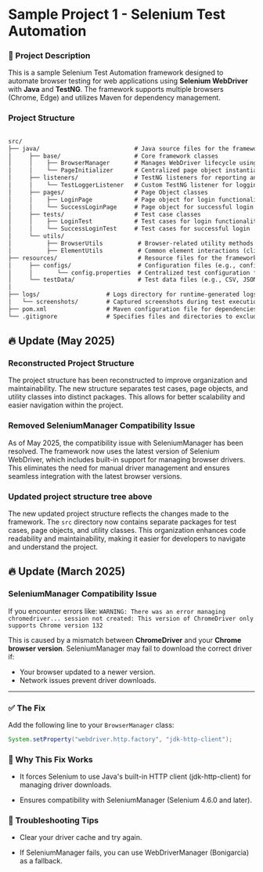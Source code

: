 # Sample Project 1 - Selenium Test Automation

### 📖 Project Description

This is a sample Selenium Test Automation framework designed to automate browser testing for web applications using **Selenium WebDriver** with **Java** and **TestNG**. The framework supports multiple browsers (Chrome, Edge) and utilizes Maven for dependency management.

### Project Structure
```markdown

src/
├── java/                           # Java source files for the framework (Test sources root)
│     ├── base/                     # Core framework classes
│     │    ├── BrowserManager       # Manages WebDriver lifecycle using ThreadLocal
│     │    └── PageInitializer      # Centralized page object instantiation
│     ├── listeners/                # TestNG listeners for reporting and logging
│     │    └── TestLoggerListener   # Custom TestNG listener for logging
│     ├── pages/                    # Page Object classes
│     │    ├── LoginPage            # Page object for login functionality
│     │    └── SuccessLoginPage     # Page object for successful login
│     ├── tests/                    # Test case classes
│     │    ├── LoginTest            # Test cases for login functionality
│     │    └── SuccessLoginTest     # Test cases for successful login
│     └── utils/                    
│          ├── BrowserUtils          # Browser-related utility methods (e.g., launch profile, switch tabs, etc.)
│          ├── ElementUtils          # Common element interactions (click, type, etc.)
├── resources/                       # Resource files for the framework (Test resources root)
│     ├── configs/                   # Configuration files (e.g., config.properties)
│     │       └── config.properties  # Centralized test configuration file
│     └── testData/                  # Test data files (e.g., CSV, JSON, Excel files)
│
├── logs/                   # Logs directory for runtime-generated logs
│   └── screenshots/        # Captured screenshots during test execution
├── pom.xml                 # Maven configuration file for dependencies and build
└── .gitignore              # Specifies files and directories to exclude from version control
```

## 🔥  Update (May 2025)
### Reconstructed Project Structure
The project structure has been reconstructed to improve organization and maintainability. The new structure separates test cases, page objects, and utility classes into distinct packages. This allows for better scalability and easier navigation within the project.
### Removed SeleniumManager Compatibility Issue
As of May 2025, the compatibility issue with SeleniumManager has been resolved. The framework now uses the latest version of Selenium WebDriver, which includes built-in support for managing browser drivers. This eliminates the need for manual driver management and ensures seamless integration with the latest browser versions.
### Updated project structure tree above
The new updated project structure reflects the changes made to the framework. The `src` directory now contains separate packages for test cases, page objects, and utility classes. This organization enhances code readability and maintainability, making it easier for developers to navigate and understand the project.

## 🔥  Update (March 2025)

### SeleniumManager Compatibility Issue
If you encounter errors like:
```WARNING: There was an error managing chromedriver... session not created: This version of ChromeDriver only supports Chrome version 132```

This is caused by a mismatch between **ChromeDriver** and your **Chrome browser version**. SeleniumManager may fail to download the correct driver if:

- Your browser updated to a newer version.
- Network issues prevent driver downloads.

---

### ✅ The Fix
Add the following line to your `BrowserManager` class:
```java
System.setProperty("webdriver.http.factory", "jdk-http-client");
```

### 📌 Why This Fix Works

- It forces Selenium to use Java's built-in HTTP client (jdk-http-client) for managing driver downloads.

- Ensures compatibility with SeleniumManager (Selenium 4.6.0 and later).

### 🔧 Troubleshooting Tips

- Clear your driver cache and try again.

- If SeleniumManager fails, you can use WebDriverManager (Bonigarcia) as a fallback.